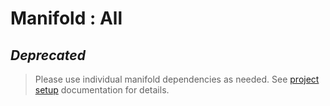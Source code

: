 # Manifold : All

## _Deprecated_ 

>Please use individual manifold dependencies as needed. See [project setup](https://github.com/manifold-systems/manifold#projects)
>documentation for details. 

